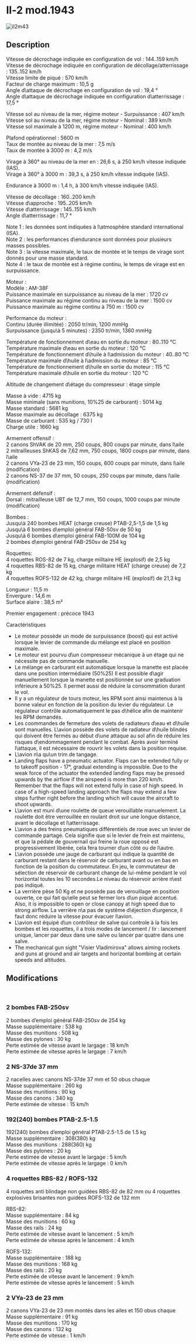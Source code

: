 # Il-2 mod.1943  
  
![il2m43](../images/il2m43.png)  
  
## Description  
  
Vitesse de décrochage indiquée en configuration de vol : 144..159 km/h  
Vitesse de décrochage indiquée en configuration de décollage/atterrissage : 135..152 km/h  
Vitesse limite de piqué : 570 km/h  
Facteur de charge maximum : 10,5 g  
Angle d\attaque de décrochage en configuration de vol : 19,4 °  
Angle d\attaque de décrochage indiquée en configuration d\atterrissage : 17,5 °  
  
Vitesse sol au niveau de la mer, régime moteur - Surpuissance : 407 km/h  
Vitesse sol au niveau de la mer, régime moteur - Nominal : 389 km/h  
Vitesse sol maximale à 1200 m, régime moteur - Nominal : 400 km/h  
  
Plafond opérationnel : 5600 m  
Taux de montée au niveau de la mer : 7,5 m/s  
Taux de montée à 3000 m : 4,2 m/s  
  
Virage à 360° au niveau de la mer en : 26,6 s, à 250 km/h vitesse indiquée (IAS).  
Virage à 360° à 3000 m : 39,3 s, à 250 km/h vitesse indiquée (IAS).  
  
Endurance à 3000 m : 1,4 h, à 300 km/h vitesse indiquée (IAS).  
  
Vitesse de décollage : 160..200 km/h  
Vitesse d\approche : 195..205 km/h  
Vitesse d\atterrissage : 145..155 km/h  
Angle d\atterrissage : 11,7 °  
  
Note 1 : les données sont indiquées à l\atmosphère standard international (ISA).  
Note 2 : les performances d\endurance sont données pour plusieurs masses possibles.  
Note 3 : la vitesse maximale, le taux de montée et le temps de virage sont donnés pour une masse standard.  
Note 4 : le taux de montée est à régime continu, le temps de virage est en surpuissance.  
  
Moteur :  
Modèle : AM-38F  
Puissance maximale en surpuissance au niveau de la mer : 1720 cv  
Puissance maximale au régime continu au niveau de la mer : 1500 cv  
Puissance maximale au régime continu à 750 m : 1500 cv  
  
Performance du moteur :  
Continu (durée illimitée) : 2050 tr/min, 1200 mmHg  
Surpuissance (jusqu\à 5 minutes) : 2350 tr/min, 1360 mmHg  
  
Température de fonctionnement d\eau en sortie du moteur : 80..110 °C  
Température maximale d\eau en sortie du moteur : 120 °C  
Température de fonctionnement d\huile à l\admission du moteur : 40..80 °C  
Température maximale d\huile à l\admission du moteur : 85 °C  
Température de fonctionnement d\huile en sortie du moteur : 115 °C  
Température maximale d\huile en sortie du moteur : 120 °C  
  
Altitude de changement d\étage du compresseur : étage simple  
  
Masse à vide : 4715 kg  
Masse minimale (sans munitions, 10%25 de carburant) : 5014 kg  
Masse standard : 5681 kg  
Masse maximale au décollage : 6375 kg  
Masse de carburant : 535 kg / 730 l  
Charge utile : 1660 kg  
  
Armement offensif :  
2 canons ShVAK de 20 mm, 250 coups, 800 coups par minute, dans l\aile  
2 mitrailleuses ShKAS de 7,62 mm, 750 coups, 1800 coups par minute, dans l\aile  
2 canons VYa-23 de 23 mm, 150 coups, 600 coups par minute, dans l\aile (modification)  
2 canons NS-37 de 37 mm, 50 coups, 250 coups par minute, dans l\aile (modification)  
  
Armement défensif :  
Dorsal : mitrailleuse UBT de 12,7 mm, 150 coups, 1000 coups par minute (modification)  
  
Bombes :  
Jusqu\à 240 bombes HEAT (charge creuse) PTAB-2,5-1,5 de 1,5 kg  
Jusqu\à 6 bombes d\emploi général FAB-50sv de 50 kg  
Jusqu\à 6 bombes d\emploi général FAB-100M de 104 kg  
2 bombes d\emploi général FAB-250sv de 254 kg   
  
Roquettes:  
4 roquettes ROS-82 de 7 kg, charge militaire HE (explosif) de 2,5 kg  
4 roquettes RBS-82 de 15 kg, charge militaire HEAT (charge creuse) de 7,2 kg  
4 roquettes ROFS-132 de 42 kg, charge militaire HE (explosif) de 21,3 kg  
  
Longueur : 11,5 m  
Envergure : 14,6 m  
Surface alaire : 38,5 m²  
  
Premier engagement : précoce 1943  
  
Caractéristiques  
- Le moteur possède un mode de surpuissance (boost) qui est activé lorsque le levier de commande du mélange est placé en position maximale.  
- Le moteur est pourvu d\un compresseur mécanique à un étage qui ne nécessite pas de commande manuelle.  
- Le mélange en carburant est automatique lorsque la manette est placée dans une position intermédiaire (50%25) Il est possible d\agir manuellement lorsque la manette est positionnée sur une graduation inférieure à 50%25. Il permet aussi de réduire la consommation durant le vol.  
- Il y a un régulateur de tours moteur, les RPM sont ainsi maintenus à la bonne valeur en fonction de la position du levier du régulateur. Le régulateur contrôle automatiquement le pas d\hélice afin de maintenir les RPM demandés.  
- Les coommandes de fermeture des volets de radiateurs d\eau et d\huile sont manuelles. L\avion possède des volets de radiateur d\huile blindés qui doivent être fermés au début d\une attaque au sol afin de réduire les risques d\endommagement pendant le combat. Après avoir terminé l\attaque, il est nécessaire de rouvrir les volets dans la position requise.  
- L\avion n\a qu\un trim de tangage.  
- Landing flaps have a pneumatic actuator. Flaps can be extended fully or to takeoff position - 17°, gradual extending is impossible. Due to the weak force of the actuator the extended landing flaps may be pressed upwards by the airflow if the airspeed is more than 220 km/h. Remember that the flaps will not extend fully in case of high speed. In case of a high-speed landing approach the flaps may extend a few steps further right before the landing which will cause the aircraft to shoot upwards.  
- L\avion est muni d\une roulette de queue verouillable manuelement. La roulette doit être verrouillée en roulant droit sur une longue distance, avant le décollage et l\atterrissage.  
- L\avion a des freins pneumatiques différentiels de roue avec un levier de commande partagé. Cela signifie que si le levier de frein est maintenu, et que la pédale de gouvernail qui freine la roue opposé est progressivement libérée, cela fera tourner d\un côté ou de l\autre.  
- L\avion possède une jauge de carburant qui indique la quantité de carburant restant dans le réservoir de carburant avant ou en bas en fonction de la position du commutateur. En jeu, le commutateur de sélection de réservoir de carburant change de lui-même pendant le vol horizontal toutes les 10 secondes.Le niveau du réservoir arrière n\est pas indiqué.   
- La verrière pèse 50 Kg et ne possède pas de verouillage en position ouverte, ce qui fait qu\elle peut se fermer lors d\un piqué accentué. Also, it is impossible to open or close canopy at high speed due to strong airflow. La verrière n\a pas de systême d\éjection d\urgence, il faut donc réduire la vitesse pour évacuer l\avion.  
- L\avion est équipé d\un contrôleur de salve qui controle à la fois les bombes et les roquettes, il a trois modes de lancement / tir : lancement unique, lancer par deux dans une salve ou lancer par quatre dans une salve.  
- The mechanical gun sight "Visier Vladimirova" allows aiming rockets and guns at ground and air targets and horizontal bombing at certain speeds and altitudes.  
  
## Modifications  
  ﻿
  
  
### 2 bombes FAB-250sv  
  
2 bombes d’emploi général FAB-250sv de 254 kg  
Masse supplémentaire : 538 kg  
Masse des munitions : 508 kg  
Masse des pylones : 30 kg  
Perte estimée de vitesse avant le largage : 18 km/h  
Perte estimée de vitesse après le largage : 7 km/h  ﻿
  
  
### 2 NS-37de 37 mm  
  
2 nacelles avec canons NS-37de 37 mm et 50 obus chaque  
Masse supplémentaire : 260 kg  
Masse des munitions : 90 kg  
Masse des canons : 340 kg  
Perte estimée de vitesse : 15 km/h  ﻿
  
### 192(240) bombes PTAB-2.5-1.5  
  
192(240) bombes d’emploi général PTAB-2.5-1.5 de 1.5 kg  
Masse supplémentaire : 308(380) kg  
Masse des munitions : 288(360) kg  
Masse des pylones : 20 kg  
Perte estimée de vitesse avant le largage : 5 km/h  
Perte estimée de vitesse après le largage : 0 km/h  ﻿
  
### 4 roquettes RBS-82 / ROFS-132   
  
4 roquettes anti blindage non guidées RBS-82 de 82 mm ou 4 roquettes explosives brisantes non guidées ROFS-132 de 132 mm  
  
RBS-82:  
Masse supplémentaire : 84 kg  
Masse des munitions : 60 kg  
Masse des rails : 24 kg  
Perte estimée de vitesse avant le lancement : 5 km/h  
Perte estimée de vitesse après le lancement : 4 km/h  
  
ROFS-132:  
Masse supplémentaire : 188 kg  
Masse des munitions : 168 kg  
Masse des rails : 20 kg  
Perte estimée de vitesse avant le lancement : 9 km/h  
Perte estimée de vitesse après le lancement : 5 km/h  ﻿
  
  
### 2 VYa-23 de 23 mm  
  
2 canons VYa-23 de 23 mm montés dans les ailes et 150 obus chaque  
Masse supplémentaire : 91 kg  
Masse des munitions : 170 kg  
Masse des canons : 132 kg  
Perte estimée de vitesse : 1 km/h  
